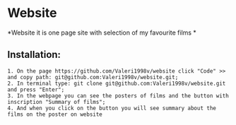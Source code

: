 # Website

*Website it is one page site with selection of my favourite films *

## **Installation:**


    1. On the page https://github.com/Valeri1998v/website click "Code" >>
    and copy path: git@github.com:Valeri1998v/website.git;
    2. In terminal type: git clone git@github.com:Valeri1998v/website.git and press "Enter"; 
    3. In the webpage you can see the posters of films and the button with inscription "Summary of films";
    4. And when you click on the button you will see summary about the films on the poster on website
    
